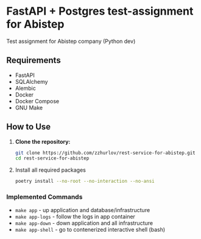 # FastAPI + Postgres test-assignment for Abistep

Test assignment for Abistep company (Python dev)

## Requirements

- FastAPI
- SQLAlchemy
- Alembic
- Docker
- Docker Compose
- GNU Make

## How to Use

1. **Clone the repository:**

   ```bash
   git clone https://github.com/zzhurlov/rest-service-for-abistep.git
   cd rest-service-for-abistep

2. Install all required packages

   ```bash
   poetry install --no-root --no-interaction --no-ansi


### Implemented Commands

* `make app` - up application and database/infrastructure
* `make app-logs` - follow the logs in app container
* `make app-down` - down application and all infrastructure
* `make app-shell` - go to contenerized interactive shell (bash)
